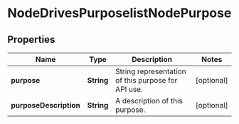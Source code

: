 
# NodeDrivesPurposelistNodePurpose

## Properties
Name | Type | Description | Notes
------------ | ------------- | ------------- | -------------
**purpose** | **String** | String representation of this purpose for API use. |  [optional]
**purposeDescription** | **String** | A description of this purpose. |  [optional]



